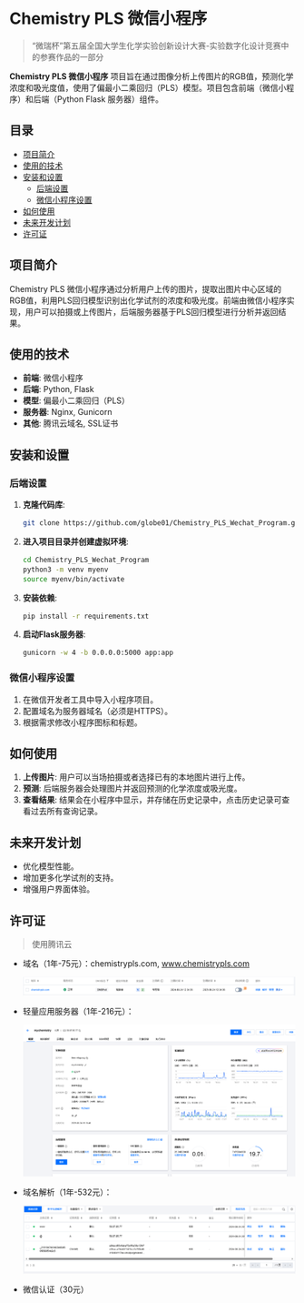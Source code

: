 # Chemistry PLS 微信小程序

> “微瑞杯”第五届全国大学生化学实验创新设计大赛-实验数字化设计竞赛中的参赛作品的一部分

**Chemistry PLS 微信小程序** 项目旨在通过图像分析上传图片的RGB值，预测化学浓度和吸光度值，使用了偏最小二乘回归（PLS）模型。项目包含前端（微信小程序）和后端（Python Flask 服务器）组件。

## 目录

- [项目简介](#项目简介)
- [使用的技术](#使用的技术)
- [安装和设置](#安装和设置)
  - [后端设置](#后端设置)
  - [微信小程序设置](#微信小程序设置)
- [如何使用](#如何使用)
- [未来开发计划](#未来开发计划)
- [许可证](#许可证)

## 项目简介

Chemistry PLS 微信小程序通过分析用户上传的图片，提取出图片中心区域的RGB值，利用PLS回归模型识别出化学试剂的浓度和吸光度。前端由微信小程序实现，用户可以拍摄或上传图片，后端服务器基于PLS回归模型进行分析并返回结果。

## 使用的技术

- **前端**: 微信小程序
- **后端**: Python, Flask
- **模型**: 偏最小二乘回归（PLS）
- **服务器**: Nginx, Gunicorn
- **其他**: 腾讯云域名, SSL证书

## 安装和设置

### 后端设置

1. **克隆代码库**:
   
   ```bash
   git clone https://github.com/globe01/Chemistry_PLS_Wechat_Program.git
   ```
   
2. **进入项目目录并创建虚拟环境**:
   
   ```bash
   cd Chemistry_PLS_Wechat_Program
   python3 -m venv myenv
   source myenv/bin/activate
   ```
   
3. **安装依赖**:
   ```bash
   pip install -r requirements.txt
   ```

4. **启动Flask服务器**:
   ```bash
   gunicorn -w 4 -b 0.0.0.0:5000 app:app
   ```

### 微信小程序设置

1. 在微信开发者工具中导入小程序项目。
2. 配置域名为服务器域名（必须是HTTPS）。
3. 根据需求修改小程序图标和标题。

## 如何使用

1. **上传图片**: 用户可以当场拍摄或者选择已有的本地图片进行上传。
2. **预测**: 后端服务器会处理图片并返回预测的化学浓度或吸光度。
3. **查看结果**: 结果会在小程序中显示，并存储在历史记录中，点击历史记录可查看过去所有查询记录。

## 未来开发计划

- 优化模型性能。
- 增加更多化学试剂的支持。
- 增强用户界面体验。

## 许可证

> 使用腾讯云

- 域名（1年-75元）：chemistrypls.com, www.chemistrypls.com

  ![image-20240825170853393](assets/image-20240825170853393.png)

- 轻量应用服务器（1年-216元）：

  ![image-20240825170801430](assets/image-20240825170801430.png)

- 域名解析（1年-532元）：

  ![image-20240825171033166](assets/image-20240825171033166.png)

- 微信认证（30元）